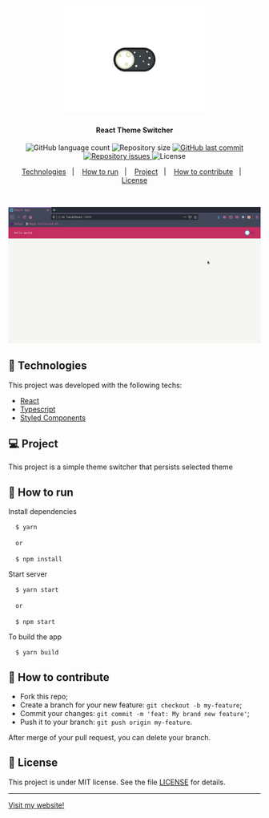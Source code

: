 <h1 align="center">
    <img alt="ThemeSwitcher" title="#ThemeSwitcher" src=".github/logo.gif" width="280px" />
</h1>

<h4 align="center">
  React Theme Switcher
</h4>
<p align="center">
  <img alt="GitHub language count" src="https://img.shields.io/github/languages/count/gagigante/React-Theme-Switcher">

  <img alt="Repository size" src="https://img.shields.io/github/repo-size/gagigante/React-Theme-Switcher">
  
  <a href="https://github.com/gagigante/React-Theme-Switcher/commits/master">
    <img alt="GitHub last commit" src="https://img.shields.io/github/last-commit/gagigante/React-Theme-Switcher">
  </a>

  <a href="https://github.com/gagigante/React-Theme-Switcher/issues">
    <img alt="Repository issues" src="https://img.shields.io/github/issues/gagigante/React-Theme-Switcher">
  </a>

  <img alt="License" src="https://img.shields.io/badge/license-MIT-brightgreen">

<p align="center">
  <a href="#rocket-technologies">Technologies</a>&nbsp;&nbsp;&nbsp;|&nbsp;&nbsp;&nbsp;
  <a href="#runner-how-to-run">How to run</a>&nbsp;&nbsp;&nbsp;|&nbsp;&nbsp;&nbsp;
  <a href="#-project">Project</a>&nbsp;&nbsp;&nbsp;|&nbsp;&nbsp;&nbsp;
  <a href="#-how-to-contribute">How to contribute</a>&nbsp;&nbsp;&nbsp;|&nbsp;&nbsp;&nbsp;
  <a href="#memo-license">License</a>
</p>

<br>

<p align="center">
  <img alt="Frontend" src=".github/frontend.gif" width="600px">
</p>

## :rocket: Technologies

This project was developed with the following techs:

- [React](https://reactjs.org/)
- [Typescript](https://www.typescriptlang.org/)
- [Styled Components](https://styled-components.com/)

## 💻 Project

This project is a simple theme switcher that persists selected theme

## :runner: How to run

Install dependencies
```
  $ yarn

  or

  $ npm install
```

Start server
```
  $ yarn start

  or

  $ npm start
```

To build the app
```
  $ yarn build
```

## 🤔 How to contribute

- Fork this repo;
- Create a branch for your new feature: `git checkout -b my-feature`;
- Commit your changes: `git commit -m 'feat: My brand new feature'`;
- Push it to your branch: `git push origin my-feature`.

After merge of your pull request, you can delete your branch.

## :memo: License

This project is under MIT license. See the file [LICENSE](LICENSE) for details.

---

[Visit my website!](https://www.ggportfolio.com.br)
